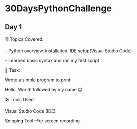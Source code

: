 # 30DaysPythonChallenge
## Day 1 ##
🗒️ Topics Covered:

– Python overview, installation, IDE setup(Visual Studio Code)

– Learned basic syntax and ran my first script

🎯 Task:

Wrote a simple program to print:

Hello, World! followed by my name 😊


🛠️ Tools Used

Visual Studio Code (IDE)

Snipping Tool –For screen recording
